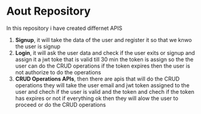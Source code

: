 # Aout Repository
In this repository i have created differnet APIS
1. **Signup**, it will take the data of the user and register it so that we knwo the user is signup  
2. **Login**, it will ask the user data and check if the user exits or signup and assign it a jwt toke that is valid till 30 min the token is assign so the the user can do the CRUD operations if the token expires then the user is not authorize to do the operations
3. **CRUD Operations APIs**, then there are apis that will do the CRUD operations they will take the user email and jwt token assigned to the user and chech if the user is valid and the token and chech if the token has expires or not if everything ok then they will alow the user to proceed or do the CRUD operations
